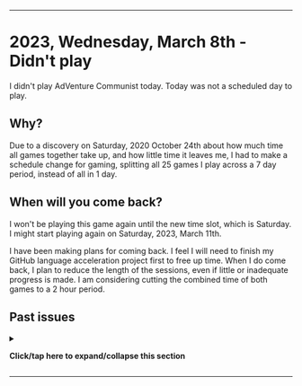 
***

# 2023, Wednesday, March 8th - Didn't play

I didn't play AdVenture Communist today. Today was not a scheduled day to play.

## Why?

Due to a discovery on Saturday, 2020 October 24th about how much time all games together take up, and how little time it leaves me, I had to make a schedule change for gaming, splitting all 25 games I play across a 7 day period, instead of all in 1 day.

## When will you come back?

I won't be playing this game again until the new time slot, which is Saturday. I might start playing again on Saturday, 2023, March 11th.

I have been making plans for coming back. I feel I will need to finish my GitHub language acceleration project first to free up time. When I do come back, I plan to reduce the length of the sessions, even if little or inadequate progress is made. I am considering cutting the combined time of both games to a 2 hour period.

## Past issues

<details><summary><p lang="en"><b>Click/tap here to expand/collapse this section</b></p></summary>

### HyperHippo ad controversy (2022 March 26th - 2022 July 16th)

The parent company for AdVenture Communist and AdVenture Capitalist (and also AdVenture Ages, and Vacation Tycoon (newly released) which I don't play) is having an ongoing controversy regarding suppressing community criticism regarding increasing montization of their games. It currently looks like the company is going to run itself out of business over greed, so my gameplay of the 2 games is now on life support. I hope to continue on for as long as I can, but be prepared that the cord may be cut any day now. Unfortunately, these are online only games that don't have offline play support, so when HyperHippo dies, I can no longer play.

It is looking like they are going to survive this controversy, but I can't be sure. - 2022 March 26th to 2022 July 16th.

</details>

***
